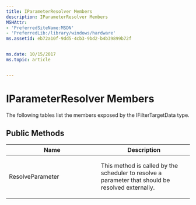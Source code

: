 ```yaml
---
title: IParameterResolver Members
description: IParameterResolver Members
MSHAttr:
- 'PreferredSiteName:MSDN'
- 'PreferredLib:/library/windows/hardware'
ms.assetid: eb72a10f-9dd5-4cb3-9bd2-b4b39899b72f


ms.date: 10/15/2017
ms.topic: article


---
```


# IParameterResolver Members


The following tables list the members exposed by the IFilterTargetData type.

## <span id="Public_Methods"></span><span id="public_methods"></span><span id="PUBLIC_METHODS"></span>Public Methods


<table>
<colgroup>
<col width="50%" />
<col width="50%" />
</colgroup>
<thead>
<tr class="header">
<th>Name</th>
<th>Description</th>
</tr>
</thead>
<tbody>
<tr class="odd">
<td><p>ResolveParameter</p></td>
<td><p>This method is called by the scheduler to resolve a parameter that should be resolved externally.</p></td>
</tr>
</tbody>
</table>

 

 

 






